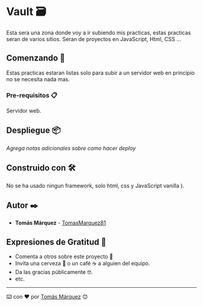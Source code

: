 # Vault 🗃️

Esta sera una zona donde voy a ir subiendo mis practicas, estas practicas seran de varios sitios. Seran de proyectos en JavaScript, Html, CSS ...

## Comenzando 🚀

Estas practicas estaran listas solo para subir a un servidor web en principio no se necesita nada mas.


### Pre-requisitos 📋

Servidor web.

## Despliegue 📦

_Agrega notas adicionales sobre como hacer deploy_

## Construido con 🛠️

No se ha usado ningun framework, solo html, css y JavaScript vanilla
).

## Autor ✒️

* **Tomás Márquez** - [TomasMarquez81](https://github.com/TomasMarquez81)

## Expresiones de Gratitud 🎁

* Comenta a otros sobre este proyecto 📢
* Invita una cerveza 🍺 o un café ☕ a alguien del equipo. 
* Da las gracias públicamente 🤓.
* etc.



---
⌨️ con ❤️ por [Tomás Márquez](https://github.com/TomasMarquez81) 😊
